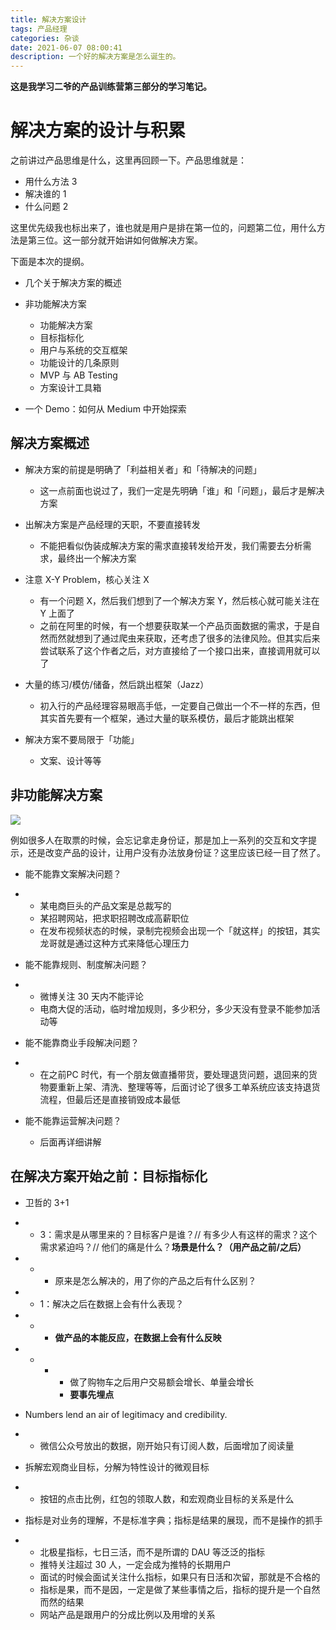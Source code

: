 ```yaml
---
title: 解决方案设计
tags: 产品经理
categories: 杂谈
date: 2021-06-07 08:00:41
description: 一个好的解决方案是怎么诞生的。
---
```


**这是我学习二爷的产品训练营第三部分的学习笔记。**

# 解决方案的设计与积累

之前讲过产品思维是什么，这里再回顾一下。产品思维就是：

- 用什么方法 3
- 解决谁的 1
- 什么问题 2

这里优先级我也标出来了，谁也就是用户是排在第一位的，问题第二位，用什么方法是第三位。这一部分就开始讲如何做解决方案。

下面是本次的提纲。

- ⼏个关于解决⽅案的概述

- ⾮功能解决⽅案
  - 功能解决⽅案
  - ⽬标指标化
  - ⽤户与系统的交互框架
  - 功能设计的⼏条原则
  - MVP 与 AB Testing
  - ⽅案设计⼯具箱
- ⼀个 Demo：如何从 Medium 中开始探索

## 解决方案概述

- 解决⽅案的前提是明确了「利益相关者」和「待解决的问题」
  - 这一点前面也说过了，我们一定是先明确「谁」和「问题」，最后才是解决方案

- 出解决⽅案是产品经理的天职，不要直接转发
  - 不能把看似伪装成解决方案的需求直接转发给开发，我们需要去分析需求，最终出一个解决方案

- 注意 X-Y Problem，核⼼关注 X
  - 有一个问题 X，然后我们想到了一个解决方案 Y，然后核心就可能关注在 Y 上面了
  - 之前在阿里的时候，有一个想要获取某一个产品页面数据的需求，于是自然而然就想到了通过爬虫来获取，还考虑了很多的法律风险。但其实后来尝试联系了这个作者之后，对方直接给了一个接口出来，直接调用就可以了

- ⼤量的练习/模仿/储备，然后跳出框架（Jazz）
  - 初入行的产品经理容易眼高手低，一定要自己做出一个不一样的东西，但其实首先要有一个框架，通过大量的联系模仿，最后才能跳出框架

- 解决⽅案不要局限于「功能」
  - 文案、设计等等

## 非功能解决方案

![](https://s3plus.meituan.net/v1/mss_f32142e8d47149129e9550e929704625/yzz-test-image/20210607081900)

例如很多人在取票的时候，会忘记拿走身份证，那是加上一系列的交互和文字提示，还是改变产品的设计，让用户没有办法放身份证？这里应该已经一目了然了。

- 能不能靠文案解决问题？

- - 某电商巨头的产品文案是总裁写的
  - 某招聘网站，把求职招聘改成高薪职位
  - 在发布视频状态的时候，录制完视频会出现一个「就这样」的按钮，其实龙哥就是通过这种方式来降低心理压力

- 能不能靠规则、制度解决问题？

- - 微博关注 30 天内不能评论
  - 电商大促的活动，临时增加规则，多少积分，多少天没有登录不能参加活动等

- 能不能靠商业手段解决问题？

- - 在之前PC 时代，有一个朋友做直播带货，要处理退货问题，退回来的货物要重新上架、清洗、整理等等，后面讨论了很多工单系统应该支持退货流程，但最后还是直接销毁成本最低

- 能不能靠运营解决问题？
  - 后面再详细讲解

## 在解决方案开始之前：目标指标化

- 卫哲的 3+1

- - 3：需求是从哪⾥来的？⽬标客户是谁？// 有多少⼈有这样的需求？这个需求紧迫吗？// 他们的痛是什么？**场景是什么？（⽤产品之前/之后）**

- - - 原来是怎么解决的，用了你的产品之后有什么区别？

- - 1：解决之后在数据上会有什么表现？

- - - **做产品的本能反应，在数据上会有什么反映**

- - - - 做了购物车之后用户交易额会增长、单量会增长
      - **要事先埋点**

- Numbers lend an air of legitimacy and credibility.

- - 微信公众号放出的数据，刚开始只有订阅人数，后面增加了阅读量

- 拆解宏观商业⽬标，分解为特性设计的微观⽬标

- - 按钮的点击比例，红包的领取人数，和宏观商业目标的关系是什么

- 指标是对业务的理解，不是标准字典；指标是结果的展现，⽽不是操作的抓⼿

- - 北极星指标，七日三活，而不是所谓的 DAU 等泛泛的指标
  - 推特关注超过 30 人，一定会成为推特的长期用户
  - 面试的时候会面试关注什么指标，如果只有日活和次留，那就是不合格的
  - 指标是果，而不是因，一定是做了某些事情之后，指标的提升是一个自然而然的结果
  - 网站产品是跟用户的分成比例以及用增的关系

